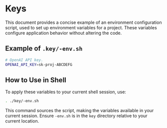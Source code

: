 # Keys

This document provides a concise example of an environment configuration script, used to set up environment variables for a project. These variables configure application behavior without altering the code.

## Example of `.key/-env.sh`

```bash
# OpenAI API key.
OPENAI_API_KEY=sk-proj-ABCDEFG
```

## How to Use in Shell

To apply these variables to your current shell session, use:

```bash
. ./key/-env.sh
```

This command sources the script, making the variables available in your current session. Ensure `-env.sh` is in the `key` directory relative to your current location.